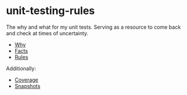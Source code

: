 # unit-testing-rules

The why and what for my unit tests. Serving as a resource to come back and check at times of uncertainty.

- [Why](https://github.com/craigtaub/unit-testing-rules/blob/master/WHY.md)
- [Facts](https://github.com/craigtaub/unit-testing-rules/blob/master/FACTS.md)
- [Rules](https://github.com/craigtaub/unit-testing-rules/blob/master/RULES.md)

Additionally:
- [Coverage](https://github.com/craigtaub/unit-testing-rules/blob/master/COVERAGE.md)
- [Snapshots](https://github.com/craigtaub/unit-testing-rules/blob/master/SNAPSHOTS.md)
